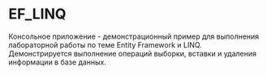 # EF_LINQ
Консольное приложение - демонстрационный пример для выполнения  лабораторной работы по теме Entity Framework и LINQ.
Демонстрируется выполнение операций выборки, вставки и удаления информации в базе данных.
